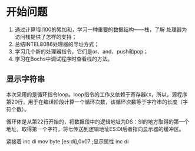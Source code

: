 # 开始问题  
1. 通过计算1到100的累加和，学习一种重要的数据结构——栈，了解
处理器为访问栈提供了怎样的支持；
2. 总结INTEL8086处理器的寻址方式；
3. 学习几个新的处理器指令，它们是or、and、push和pop；
4. 学习在Bochs中调试程序时查看栈的方法。




##  显示字符串

本次采用的是循环指令loop。loop指令的工作又依赖于寄存器`CX`，所以，源程序第20行，用于在编译阶段计算一个循环次数，该循环次数等于字符串的长度（字符个数）。

循环体是从第22行开始的，将数据段中的逻辑地址为DS：SI的地方取得的第一个地址，取得第一个字符，将七传送到逻辑地址ES:DI后者指向显示器的缓冲区。

紧接着 
    inc di 
    mov byte [es:di],0x07 ;显示属性
    inc di